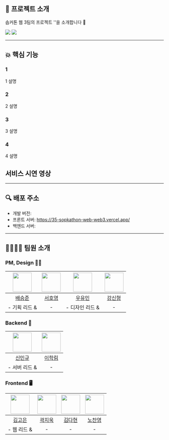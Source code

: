 ## 👋 프로젝트 소개 

솝커톤 웹 3팀의 프로젝트 ''을 소개합니다 🙌 


<img src="https://img.shields.io/badge/React-41BADB?style=flat-square&logo=react&logoColor=white" /> <img src="https://img.shields.io/badge/spring boot-6db33f?style=flat-square&logo=springboot&logoColor=white" />

---

## 💥 핵심 기능

### 1
1 설명

### 2
2 설명

### 3
3 설명

### 4
4 설명


## 서비스 시연 영상


---
## 🔍 배포 주소

- 개발 버전:
- 프론트 서버: https://35-sopkathon-web-web3.vercel.app/
- 백엔드 서버:
---

## 👨‍👩‍👧‍👦 팀원 소개

### PM, Design 🚥🎨
| <img src="https://avatars.githubusercontent.com/u/?v=4" width="60" height="60"> | <img src="https://avatars.githubusercontent.com/u/?v=4" width="60" height="60"> | <img src="https://avatars.githubusercontent.com/u/?v=4" width="60" height="60"> | <img src="https://avatars.githubusercontent.com/u/?v=4" width="60" height="60"> |
|:---:|:---:|:---:|:---:|
| [배승준](https://github.com/) | [서호영](https://github.com/) | [우유민]() | [강신형]() |
| - 기획 리드 & | -  | - 디자인 리드 & | -  |

### Backend 💾
| <img src="https://avatars.githubusercontent.com/u/?v=4" width="60" height="60"> | <img src="https://avatars.githubusercontent.com/u/hfjxjjd123?v=4" width="60" height="60"> |
|:---:|:---:|
| [신민규](https://github.com/) | [이학림](https://github.com/) |
| - 서버 리드 & | -  |

### Frontend 🖥️
| <img src="https://avatars.githubusercontent.com/gonn-i?v=4" width="60" height="60"> | <img src="https://avatars.githubusercontent.com/gwagjiug?v=4" width="60" height="60"> | <img src="https://avatars.githubusercontent.com/daahyunk?v=4" width="60" height="60"> | <img src="https://avatars.githubusercontent.com/shroqkf?v=4" width="60" height="60"> |
|:---:|:---:|:---:|:---:|
| [김고은](https://github.com/gonn-i) | [곽지욱](https://github.com/gwagjiug) | [김다현](https://github.com/daahyunk) | [노찬영](https://github.com/shroqkf) |
| - 웹 리드 & | -  | -  | -  |
